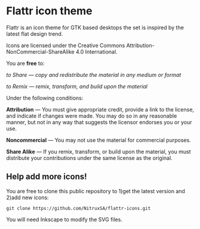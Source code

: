 Flattr icon theme
============

Flattr is an icon theme for GTK based desktops the set is inspired by the latest flat design trend.

Icons are licensed under the Creative Commons Attribution-NonCommercial-ShareAlike 4.0 International.

You are **free** to:

*to Share — copy and redistribute the material in any medium or format*

*to Remix — remix, transform, and build upon the material*

Under the following conditions:

**Attribution** — You must give appropriate credit, provide a link to the license, and indicate if changes were made. You may do so in any reasonable manner, but not in any way that suggests the licensor endorses you or your use.

**Noncommercial** — You may not use the material for commercial purposes.

**Share Alike** —  If you remix, transform, or build upon the material, you must distribute your contributions under the same license as the original.


Help add more icons!
-------------

You are free to clone this public repository to 1)get the latest version and 2)add new icons:

`git clone https://github.com/NitruxSA/flattr-icons.git`

You will need Inkscape to modify the SVG files.
